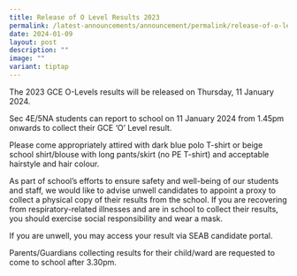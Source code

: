 ```yaml
---
title: Release of O Level Results 2023
permalink: /latest-announcements/announcement/permalink/release-of-o-level-results-2023/
date: 2024-01-09
layout: post
description: ""
image: ""
variant: tiptap
---
```

<p>The 2023 GCE O-Levels results will be released on Thursday, 11 January 2024.</p><p>Sec 4E/5NA students can report to school on 11 January 2024 from 1.45pm onwards to collect their GCE ‘O’ Level result.</p><p>Please come appropriately attired with dark blue polo T-shirt or beige school shirt/blouse with long pants/skirt (no PE T-shirt) and acceptable hairstyle and hair colour.</p><p>As part of school’s efforts to ensure safety and well-being of our students and staff, we would like to advise unwell candidates to appoint a proxy to collect a physical copy of their results from the school. If you are recovering from respiratory-related illnesses and are in school to collect their results, you should exercise social responsibility and wear a mask.</p><p>If you are unwell, you may access your result via SEAB candidate portal.</p><p>Parents/Guardians collecting results for their child/ward are requested to come to school after 3.30pm.</p>